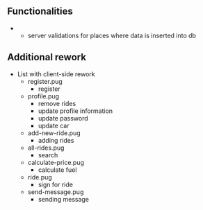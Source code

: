## Functionalities
- * server validations for places where data is inserted into db

## Additional rework
- List with client-side rework
    - register.pug
        - register
    - profile.pug
        - remove rides
        - update profile information
        - update password
        - update car
    - add-new-ride.pug
        - adding rides
    - all-rides.pug
        - search
    - calculate-price.pug
        - calculate fuel
    - ride.pug
        - sign for ride
    - send-message.pug
        - sending message
